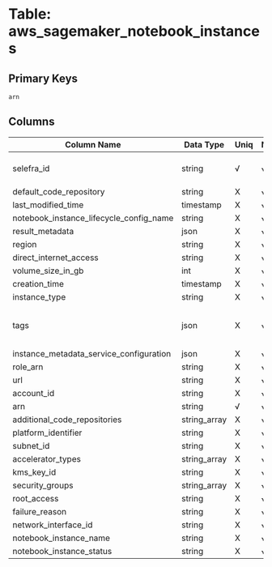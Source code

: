 # Table: aws_sagemaker_notebook_instances

## Primary Keys 

```
arn
```


## Columns 

|  Column Name   |  Data Type  | Uniq | Nullable | Description | 
|  ----  | ----  | ----  | ----  | ---- | 
| selefra_id | string | √ | √ | primary keys value md5 | 
| default_code_repository | string | X | √ |  | 
| last_modified_time | timestamp | X | √ |  | 
| notebook_instance_lifecycle_config_name | string | X | √ |  | 
| result_metadata | json | X | √ |  | 
| region | string | X | √ |  | 
| direct_internet_access | string | X | √ |  | 
| volume_size_in_gb | int | X | √ |  | 
| creation_time | timestamp | X | √ |  | 
| instance_type | string | X | √ |  | 
| tags | json | X | √ | `The tags associated with the notebook instance.` | 
| instance_metadata_service_configuration | json | X | √ |  | 
| role_arn | string | X | √ |  | 
| url | string | X | √ |  | 
| account_id | string | X | √ |  | 
| arn | string | √ | √ |  | 
| additional_code_repositories | string_array | X | √ |  | 
| platform_identifier | string | X | √ |  | 
| subnet_id | string | X | √ |  | 
| accelerator_types | string_array | X | √ |  | 
| kms_key_id | string | X | √ |  | 
| security_groups | string_array | X | √ |  | 
| root_access | string | X | √ |  | 
| failure_reason | string | X | √ |  | 
| network_interface_id | string | X | √ |  | 
| notebook_instance_name | string | X | √ |  | 
| notebook_instance_status | string | X | √ |  | 


